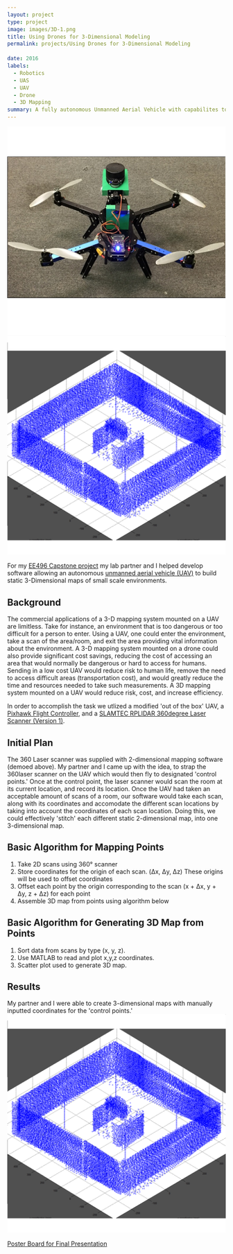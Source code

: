 ```yaml
---
layout: project
type: project
image: images/3D-1.png
title: Using Drones for 3-Dimensional Modeling
permalink: projects/Using Drones for 3-Dimensional Modeling

date: 2016
labels:
  - Robotics
  - UAS
  - UAV
  - Drone
  - 3D Mapping
summary: A fully autonomous Unmanned Aerial Vehicle with capabilites to 3-D map small scale environments. 
---
```


<div class="ui small rounded images">
  <img class="ui image" src="../images/3D-3.jpg">
  <img class="ui image" src="../images/3D-1.png"> 
</div>


For my [EE496 Capstone project](http://www.ee.hawaii.edu/student/index.php?stc=1&stp=79) my lab partner and I helped develop software allowing an autonomous [unmanned aerial vehicle (UAV)](https://en.wikipedia.org/wiki/Unmanned_aerial_vehicle) to build static 3-Dimensional maps of small scale environments. 

## Background 

The commercial applications of a 3-D mapping system mounted on a UAV are limitless. Take for instance, an environment that is too dangerous or too difficult for a person to enter. Using a UAV, one could enter the environment, take a scan of the area/room, and exit the area providing vital information about the environment. A 3-D mapping system mounted on a drone could also provide significant cost savings, reducing the cost of accessing an area that would normally be dangerous or hard to access for humans. Sending in a low cost UAV would reduce risk to human life, remove the need to access difficult areas (transportation cost), and would greatly reduce the time and resources needed to take such measurements. A 3D mapping system mounted on a UAV would reduce risk, cost, and increase efficiency. 

In order to accomplish the task we utlized a modified 'out of the box' UAV, a [Pixhawk Flight Controller](https://pixhawk.org/), and a [SLAMTEC RPLIDAR 360degree Laser Scanner (Version 1)](https://www.slamtec.com/en).

## Initial Plan
The 360 Laser scanner was supplied with 2-dimensional mapping software (demoed above). My partner and I came up with the idea, to strap the 360laser scanner on the UAV which would then fly to designated 'control points.' Once at the control point, the laser scanner would scan the room at its current location, and record its location. Once the UAV had taken an acceptable amount of scans of a room, our software would take each scan, along with its coordinates and accomodate the different scan locations by taking into account the coordinates of each scan location. Doing this, we could effectively 'stitch' each different static 2-dimensional map, into one 3-dimensional map. 

## Basic Algorithm for Mapping Points
1. Take 2D scans using 360° scanner
2. Store coordinates for the origin of each scan. (Δx, Δy, Δz)
    These origins will be used to offset coordinates
3. Offset each point by the origin corresponding to the scan
    (x + Δx, y + Δy, z + Δz) for each point
4. Assemble 3D map from points using algorithm below

## Basic Algorithm for Generating 3D Map from Points
1. Sort data from scans by type (x, y, z). 
2. Use MATLAB to read and plot x,y,z coordinates.
3. Scatter plot used to generate 3D map.

## Results
My partner and I were able to create 3-dimensional maps with manually inputted coordinates for the 'control points.'  
<img class="ui image" src="../images/3D-1.png"> 

[Poster Board for Final Presentation](https://docs.google.com/presentation/d/1E7QgWdOTH9bBuWeAJh5SnWRyPhcc544njnLw52QVCds/edit?usp=sharing)


